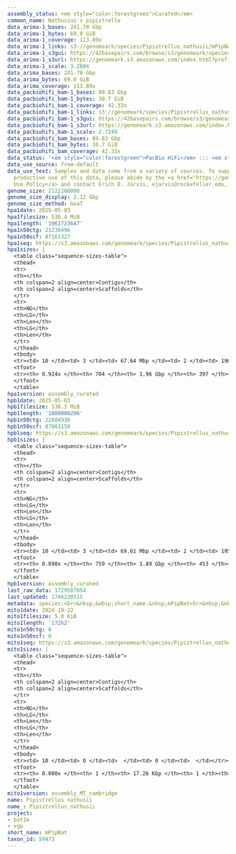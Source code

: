 ```yaml
---
assembly_status: <em style="color:forestgreen">Curated</em>
common_name: Nathusius's pipistrelle
data_arima-1_bases: 241.70 Gbp
data_arima-1_bytes: 69.0 GiB
data_arima-1_coverage: 113.89x
data_arima-1_links: s3://genomeark/species/Pipistrellus_nathusii/mPipNat1/genomic_data/arima/<br>
data_arima-1_s3gui: https://42basepairs.com/browse/s3/genomeark/species/Pipistrellus_nathusii/mPipNat1/genomic_data/arima/
data_arima-1_s3url: https://genomeark.s3.amazonaws.com/index.html?prefix=species/Pipistrellus_nathusii/mPipNat1/genomic_data/arima/
data_arima-1_scale: 3.2604
data_arima_bases: 241.70 Gbp
data_arima_bytes: 69.0 GiB
data_arima_coverage: 113.89x
data_pacbiohifi_bam-1_bases: 89.83 Gbp
data_pacbiohifi_bam-1_bytes: 30.7 GiB
data_pacbiohifi_bam-1_coverage: 42.33x
data_pacbiohifi_bam-1_links: s3://genomeark/species/Pipistrellus_nathusii/mPipNat1/genomic_data/pacbio_hifi/<br>
data_pacbiohifi_bam-1_s3gui: https://42basepairs.com/browse/s3/genomeark/species/Pipistrellus_nathusii/mPipNat1/genomic_data/pacbio_hifi/
data_pacbiohifi_bam-1_s3url: https://genomeark.s3.amazonaws.com/index.html?prefix=species/Pipistrellus_nathusii/mPipNat1/genomic_data/pacbio_hifi/
data_pacbiohifi_bam-1_scale: 2.7240
data_pacbiohifi_bam_bases: 89.83 Gbp
data_pacbiohifi_bam_bytes: 30.7 GiB
data_pacbiohifi_bam_coverage: 42.33x
data_status: '<em style="color:forestgreen">PacBio HiFi</em> ::: <em style="color:forestgreen">Arima</em>'
data_use_source: from-default
data_use_text: Samples and data come from a variety of sources. To support fair and
  productive use of this data, please abide by the <a href="https://genome10k.soe.ucsc.edu/data-use-policies/">Data
  Use Policy</a> and contact Erich D. Jarvis, ejarvis@rockefeller.edu, with any questions.
genome_size: 2122260000
genome_size_display: 2.12 Gbp
genome_size_method: GoaT
hpa1date: 2025-05-03
hpa1filesize: 538.4 MiB
hpa1length: '1961723647'
hpa1n50ctg: 21230496
hpa1n50scf: 87161327
hpa1seq: https://s3.amazonaws.com/genomeark/species/Pipistrellus_nathusii/mPipNat1/assembly_curated/mPipNat1.hap1.cur.20250503.fasta.gz
hpa1sizes: |
  <table class="sequence-sizes-table">
  <thead>
  <tr>
  <th></th>
  <th colspan=2 align=center>Contigs</th>
  <th colspan=2 align=center>Scaffolds</th>
  </tr>
  <tr>
  <th>NG</th>
  <th>LG</th>
  <th>Len</th>
  <th>LG</th>
  <th>Len</th>
  </tr>
  </thead>
  <tbody>
  <tr><td> 10 </td><td> 3 </td><td> 67.64 Mbp </td><td> 2 </td><td> 196.81 Mbp </td></tr><tr><td> 20 </td><td> 7 </td><td> 50.22 Mbp </td><td> 3 </td><td> 193.32 Mbp </td></tr><tr><td> 30 </td><td> 12 </td><td> 43.58 Mbp </td><td> 4 </td><td> 108.69 Mbp </td></tr><tr><td> 40 </td><td> 17 </td><td> 29.18 Mbp </td><td> 6 </td><td> 104.51 Mbp </td></tr><tr style="background-color:#cccccc;"><td> 50 </td><td> 26 </td><td style="background-color:#88ff88;"> 21.23 Mbp </td><td> 8 </td><td style="background-color:#88ff88;"> 87.16 Mbp </td></tr><tr><td> 60 </td><td> 37 </td><td> 16.58 Mbp </td><td> 11 </td><td> 71.96 Mbp </td></tr><tr><td> 70 </td><td> 54 </td><td> 8.50 Mbp </td><td> 14 </td><td> 54.45 Mbp </td></tr><tr><td> 80 </td><td> 101 </td><td> 2.54 Mbp </td><td> 18 </td><td> 48.34 Mbp </td></tr><tr><td> 90 </td><td> 297 </td><td> 425.06 Kbp </td><td> 77 </td><td> 0.75 Mbp </td></tr><tr><td> 100 </td><td> 0 </td><td>  </td><td> 0 </td><td>  </td></tr></tbody>
  <tfoot>
  <tr><th> 0.924x </th><th> 704 </th><th> 1.96 Gbp </th><th> 397 </th><th> 1.96 Gbp </th></tr>
  </tfoot>
  </table>
hpa1version: assembly_curated
hpb1date: 2025-05-03
hpb1filesize: 530.3 MiB
hpb1length: '1889000296'
hpb1n50ctg: 22604936
hpb1n50scf: 87063158
hpb1seq: https://s3.amazonaws.com/genomeark/species/Pipistrellus_nathusii/mPipNat1/assembly_curated/mPipNat1.hap2.cur.20250503.fasta.gz
hpb1sizes: |
  <table class="sequence-sizes-table">
  <thead>
  <tr>
  <th></th>
  <th colspan=2 align=center>Contigs</th>
  <th colspan=2 align=center>Scaffolds</th>
  </tr>
  <tr>
  <th>NG</th>
  <th>LG</th>
  <th>Len</th>
  <th>LG</th>
  <th>Len</th>
  </tr>
  </thead>
  <tbody>
  <tr><td> 10 </td><td> 3 </td><td> 69.61 Mbp </td><td> 2 </td><td> 195.82 Mbp </td></tr><tr><td> 20 </td><td> 7 </td><td> 46.37 Mbp </td><td> 3 </td><td> 191.69 Mbp </td></tr><tr><td> 30 </td><td> 13 </td><td> 39.22 Mbp </td><td> 4 </td><td> 104.03 Mbp </td></tr><tr><td> 40 </td><td> 18 </td><td> 32.76 Mbp </td><td> 6 </td><td> 96.33 Mbp </td></tr><tr style="background-color:#cccccc;"><td> 50 </td><td> 26 </td><td style="background-color:#88ff88;"> 22.60 Mbp </td><td> 8 </td><td style="background-color:#88ff88;"> 87.06 Mbp </td></tr><tr><td> 60 </td><td> 38 </td><td> 15.36 Mbp </td><td> 11 </td><td> 72.15 Mbp </td></tr><tr><td> 70 </td><td> 60 </td><td> 6.53 Mbp </td><td> 14 </td><td> 54.87 Mbp </td></tr><tr><td> 80 </td><td> 124 </td><td> 1.81 Mbp </td><td> 19 </td><td> 43.24 Mbp </td></tr><tr><td> 90 </td><td> 0 </td><td>  </td><td> 0 </td><td>  </td></tr><tr><td> 100 </td><td> 0 </td><td>  </td><td> 0 </td><td>  </td></tr></tbody>
  <tfoot>
  <tr><th> 0.890x </th><th> 759 </th><th> 1.89 Gbp </th><th> 453 </th><th> 1.89 Gbp </th></tr>
  </tfoot>
  </table>
hpb1version: assembly_curated
last_raw_data: 1729587054
last_updated: 1746230515
metadata: species:<br>&nbsp;&nbsp;short_name:&nbsp;mPipNat<br>&nbsp;&nbsp;name:&nbsp;Pipistrellus&nbsp;nathusii<br>&nbsp;&nbsp;taxon_id:&nbsp;59473<br>&nbsp;&nbsp;common_name:&nbsp;Nathusius's&nbsp;pipistrelle<br>&nbsp;&nbsp;order:<br>&nbsp;&nbsp;&nbsp;&nbsp;name:&nbsp;Chiroptera<br>&nbsp;&nbsp;family:<br>&nbsp;&nbsp;&nbsp;&nbsp;name:&nbsp;Vespertilionidae<br>&nbsp;&nbsp;individuals:<br>&nbsp;&nbsp;&nbsp;&nbsp;-&nbsp;short_name:&nbsp;mPipNat1<br>&nbsp;&nbsp;&nbsp;&nbsp;&nbsp;&nbsp;biosample_id:&nbsp;SAMEA115534661<br>&nbsp;&nbsp;&nbsp;&nbsp;&nbsp;&nbsp;sex:&nbsp;female<br>&nbsp;&nbsp;genome_size:&nbsp;2122260000<br>&nbsp;&nbsp;genome_size_method:&nbsp;GoaT<br>&nbsp;&nbsp;project:&nbsp;[&nbsp;bat1k,&nbsp;vgp&nbsp;]<br>
mito1date: 2024-10-22
mito1filesize: 5.0 KiB
mito1length: '17262'
mito1n50ctg: 0
mito1n50scf: 0
mito1seq: https://s3.amazonaws.com/genomeark/species/Pipistrellus_nathusii/mPipNat1/assembly_MT_cambridge/mPipNat1.MT.20241022.fasta.gz
mito1sizes: |
  <table class="sequence-sizes-table">
  <thead>
  <tr>
  <th></th>
  <th colspan=2 align=center>Contigs</th>
  <th colspan=2 align=center>Scaffolds</th>
  </tr>
  <tr>
  <th>NG</th>
  <th>LG</th>
  <th>Len</th>
  <th>LG</th>
  <th>Len</th>
  </tr>
  </thead>
  <tbody>
  <tr><td> 10 </td><td> 0 </td><td>  </td><td> 0 </td><td>  </td></tr><tr><td> 20 </td><td> 0 </td><td>  </td><td> 0 </td><td>  </td></tr><tr><td> 30 </td><td> 0 </td><td>  </td><td> 0 </td><td>  </td></tr><tr><td> 40 </td><td> 0 </td><td>  </td><td> 0 </td><td>  </td></tr><tr style="background-color:#cccccc;"><td> 50 </td><td> 0 </td><td style="background-color:#ff8888;">  </td><td> 0 </td><td style="background-color:#ff8888;">  </td></tr><tr><td> 60 </td><td> 0 </td><td>  </td><td> 0 </td><td>  </td></tr><tr><td> 70 </td><td> 0 </td><td>  </td><td> 0 </td><td>  </td></tr><tr><td> 80 </td><td> 0 </td><td>  </td><td> 0 </td><td>  </td></tr><tr><td> 90 </td><td> 0 </td><td>  </td><td> 0 </td><td>  </td></tr><tr><td> 100 </td><td> 0 </td><td>  </td><td> 0 </td><td>  </td></tr></tbody>
  <tfoot>
  <tr><th> 0.000x </th><th> 1 </th><th> 17.26 Kbp </th><th> 1 </th><th> 17.26 Kbp </th></tr>
  </tfoot>
  </table>
mito1version: assembly_MT_cambridge
name: Pipistrellus nathusii
name_: Pipistrellus_nathusii
project:
- bat1k
- vgp
short_name: mPipNat
taxon_id: 59473
---
```

